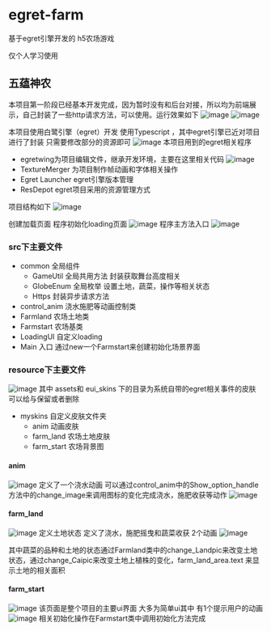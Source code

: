 # egret-farm
基于egret引擎开发的 h5农场游戏

仅个人学习使用

## 五蕴神农
本项目第一阶段已经基本开发完成，因为暂时没有和后台对接，所以均为前端展示，自己封装了一些http请求方法，可以使用。运行效果如下
![image](https://github.com/czkm/egret-farm/blob/master/imgloader/img1.png)
![image](https://github.com/czkm/egret-farm/blob/master/imgloader/img2.png)

本项目使用白鹭引擎（egret）开发 使用Typescript ，其中egret引擎已近对项目进行了封装 只需要修改部分的资源即可
![image](https://github.com/czkm/egret-farm/blob/master/imgloader/img3.png)
本项目用到的egret相关程序 
- egretwing为项目编辑文件，继承开发环境，主要在这里相关代码
![image](https://github.com/czkm/egret-farm/blob/master/imgloader/img4.png)
- TextureMerger 为项目制作帧动画和字体相关操作
- Egret Launcher egret引擎版本管理
- ResDepot egret项目采用的资源管理方式

项目结构如下
![image](https://github.com/czkm/egret-farm/blob/master/imgloader/img5.png)


创建加载页面  程序初始化loading页面
![image](https://github.com/czkm/egret-farm/blob/master/imgloader/img6.png)
程序主方法入口
![image](https://github.com/czkm/egret-farm/blob/master/imgloader/img7.png)
### src下主要文件
- common 全局组件
	- GameUtil 全局共用方法 封装获取舞台高度相关
	- GlobeEnum 全局枚举 设置土地，蔬菜，操作等相关状态
	- Https 封装异步请求方法
- control_anim 浇水施肥等动画控制类
- Farmland 农场土地类
- Farmstart 农场基类 
- LoadingUI 自定义loading
- Main 入口 通过new一个Farmstart来创建初始化场景界面


### resource下主要文件
![image](https://github.com/czkm/egret-farm/blob/master/imgloader/img8.png)
其中 assets和 eui_skins 下的目录为系统自带的egret相关事件的皮肤 可以给与保留或者删除

- myskins 自定义皮肤文件夹
	- anim 动画皮肤
	- farm_land 农场土地皮肤
	- farm_start 农场背景图


#### anim
![image](https://github.com/czkm/egret-farm/blob/master/imgloader/img9.png)
定义了一个浇水动画 
可以通过control_anim中的Show_option_handle方法中的change_image来调用图标的变化完成浇水，施肥收获等动作
![image](https://github.com/czkm/egret-farm/blob/master/imgloader/img10.png)

#### farm_land 
![image](https://github.com/czkm/egret-farm/blob/master/imgloader/img11.png)
定义土地状态 定义了浇水，施肥摇曳和蔬菜收获 2个动画
![image](https://github.com/czkm/egret-farm/blob/master/imgloader/img12.png)

其中蔬菜的品种和土地的状态通过Farmland类中的change_Landpic来改变土地状态，通过change_Caipic来改变土地上植株的变化，farm_land_area.text 来显示土地的相关面积
 
#### farm_start 
![image](https://github.com/czkm/egret-farm/blob/master/imgloader/img13.png)
该页面是整个项目的主要ui界面  大多为简单ui其中  有1个提示用户的动画
![image](https://github.com/czkm/egret-farm/blob/master/imgloader/img14.png)
相关初始化操作在Farmstart类中调用初始化方法完成

